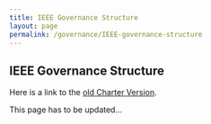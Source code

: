 ```yaml
---
title: IEEE Governance Structure
layout: page
permalink: /governance/IEEE-governance-structure
---
```


## IEEE Governance Structure

Here is a link to the [old Charter Version](https://drive.google.com/file/d/1CzoEKf0CiHvybLsB44OcoD9OFiCTT210/view).

This page has to be updated...

